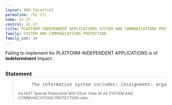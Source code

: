 ```yaml
---
layout: 800-53control
permalink: /SC-27/
name: SC-27
control: SC-27
title: PLATFORM-INDEPENDENT APPLICATIONS SYSTEM AND COMMUNICATIONS PROTECTION
family: SYSTEM AND COMMUNICATIONS PROTECTION
family_cnt: 44
---
```

<p class="text-">Failing to implement for PLATFORM-INDEPENDENT APPLICATIONS is of <b>indeterminent</b> impact.</p>

<h3 style="border-bottom:1px solid #ddd;margin:30px 0 8px 0;">Statement</h3>
<blockquote>
<pre>     The information system includes: [Assignment: organization-defined platform-independent applications]. 
</pre>
<p><small>via NIST Special Publication 800-53v4. View all 44 <i>SYSTEM AND COMMUNICATIONS PROTECTION</i> rules. <a href="/cce/ssg/group/$Group_id"><span class="glyphicon glyphicon-link"></span></a> </small></p>
</blockquote>

